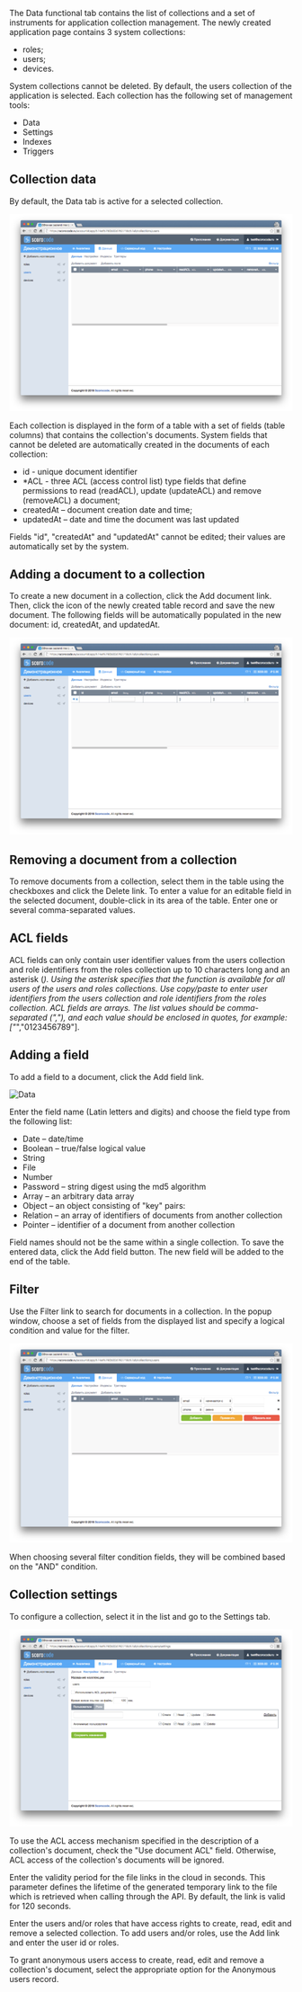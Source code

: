 The Data functional tab contains the list of collections and a set of instruments for application collection management. The newly created application page contains 3 system collections:

* roles;
* users;
* devices.

System collections cannot be deleted. By default, the users collection of the application is selected. Each collection has the following set of management tools:

* Data
* Settings
* Indexes
* Triggers

## Collection data

By default, the Data tab is active for a selected collection.

![Data](../img/data.png)

Each collection is displayed in the form of a table with a set of fields (table columns) that contains the collection's documents. System fields that cannot be deleted are automatically created in the documents of each collection:

* id - unique document identifier
* *ACL - three ACL (access control list) type fields that define permissions to read (readACL), update (updateACL) and remove (removeACL) a document;
* createdAt – document creation date and time;
* updatedAt – date and time the document was last updated

Fields "id", "createdAt" and "updatedAt" cannot be edited; their values are automatically set by the system.

## Adding a document to a collection

To create a new document in a collection, click the Add document link. Then, click the icon of the newly created table record and save the new document. The following fields will be automatically populated in the new document: id, createdAt, and updatedAt.

![Data](../img/dataadddoc.png)

## Removing a document from a collection

To remove documents from a collection, select them in the table using the checkboxes and click the Delete link. To enter a value for an editable field in the selected document, double-click in its area of the table. Enter one or several comma-separated values.

## ACL fields

ACL fields can only contain user identifier values from the users collection and role identifiers from the roles collection up to 10 characters long and an asterisk (*). Using the asterisk specifies that the function is available for all users of the users and roles collections. Use copy/paste to enter user identifiers from the users collection and role identifiers from the roles collection. ACL fields are arrays. The list values should be comma-separated (","), and each value should be enclosed in quotes, for example: ["*","0123456789"].

## Adding a field

To add a field to a document, click the Add field link.

![Data](../img/dataddfield.png)

Enter the field name (Latin letters and digits) and choose the field type from the following list:

* Date – date/time
* Boolean – true/false logical value
* String
* File
* Number
* Password – string digest using the md5 algorithm
* Array – an arbitrary data array
* Object – an object consisting of "key" pairs: <arbitrary value>
* Relation – an array of identifiers of documents from another collection
* Pointer – identifier of a document from another collection

Field names should not be the same within a single collection. To save the entered data, click the Add field button. The new field will be added to the end of the table.

## Filter

Use the Filter link to search for documents in a collection. In the popup window, choose a set of fields from the displayed list and specify a logical condition and value for the filter.

![Data](../img/datafilter.png)

When choosing several filter condition fields, they will be combined based on the "AND" condition.

## Collection settings

To configure a collection, select it in the list and go to the Settings tab.

![Data](../img/datasettings.png)

To use the ACL access mechanism specified in the description of a collection's document, check the "Use document ACL" field. Otherwise, ACL access of the collection's documents will be ignored.

Enter the validity period for the file links in the cloud in seconds. This parameter defines the lifetime of the generated temporary link to the file which is retrieved when calling through the API. By default, the link is valid for 120 seconds.

Enter the users and/or roles that have access rights to create, read, edit and remove a selected collection. To add users and/or roles, use the Add link and enter the user id or roles.

To grant anonymous users access to create, read, edit and remove a collection's document, select the appropriate option for the Anonymous users record.

